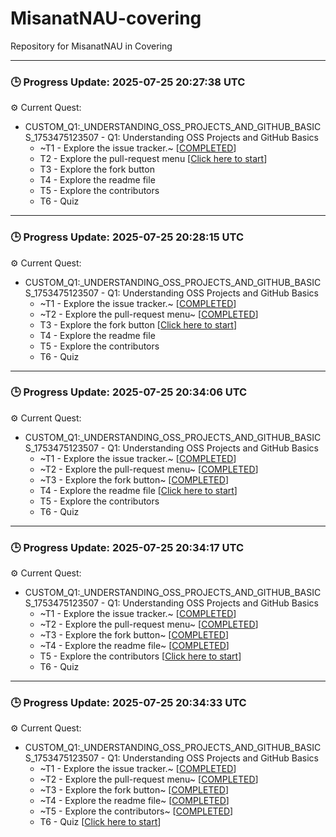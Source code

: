 # MisanatNAU-covering
Repository for MisanatNAU in Covering


---

### 🕒 Progress Update: 2025-07-25 20:27:38 UTC

⚙️ Current Quest: 
  - CUSTOM_Q1:_UNDERSTANDING_OSS_PROJECTS_AND_GITHUB_BASICS_1753475123507 - Q1: Understanding OSS Projects and GitHub Basics
    -  ~T1 - Explore the issue tracker.~ [[COMPLETED](https://github.com/OSS-Doorway-Dev/MisanatNAU-covering/issues/1)]
    - T2 - Explore the pull-request menu [[Click here to start](https://github.com/OSS-Doorway-Dev/MisanatNAU-covering/issues/2)]
    - T3 - Explore the fork button
    - T4 - Explore the readme file
    - T5 - Explore the contributors
    - T6 - Quiz



---

### 🕒 Progress Update: 2025-07-25 20:28:15 UTC

⚙️ Current Quest: 
  - CUSTOM_Q1:_UNDERSTANDING_OSS_PROJECTS_AND_GITHUB_BASICS_1753475123507 - Q1: Understanding OSS Projects and GitHub Basics
    -  ~T1 - Explore the issue tracker.~ [[COMPLETED](https://github.com/OSS-Doorway-Dev/MisanatNAU-covering/issues/1)]
    -  ~T2 - Explore the pull-request menu~ [[COMPLETED](https://github.com/OSS-Doorway-Dev/MisanatNAU-covering/issues/2)]
    - T3 - Explore the fork button [[Click here to start](https://github.com/OSS-Doorway-Dev/MisanatNAU-covering/issues/3)]
    - T4 - Explore the readme file
    - T5 - Explore the contributors
    - T6 - Quiz



---

### 🕒 Progress Update: 2025-07-25 20:34:06 UTC

⚙️ Current Quest: 
  - CUSTOM_Q1:_UNDERSTANDING_OSS_PROJECTS_AND_GITHUB_BASICS_1753475123507 - Q1: Understanding OSS Projects and GitHub Basics
    -  ~T1 - Explore the issue tracker.~ [[COMPLETED](https://github.com/OSS-Doorway-Dev/MisanatNAU-covering/issues/1)]
    -  ~T2 - Explore the pull-request menu~ [[COMPLETED](https://github.com/OSS-Doorway-Dev/MisanatNAU-covering/issues/2)]
    -  ~T3 - Explore the fork button~ [[COMPLETED](https://github.com/OSS-Doorway-Dev/MisanatNAU-covering/issues/3)]
    - T4 - Explore the readme file [[Click here to start](https://github.com/OSS-Doorway-Dev/MisanatNAU-covering/issues/4)]
    - T5 - Explore the contributors
    - T6 - Quiz



---

### 🕒 Progress Update: 2025-07-25 20:34:17 UTC

⚙️ Current Quest: 
  - CUSTOM_Q1:_UNDERSTANDING_OSS_PROJECTS_AND_GITHUB_BASICS_1753475123507 - Q1: Understanding OSS Projects and GitHub Basics
    -  ~T1 - Explore the issue tracker.~ [[COMPLETED](https://github.com/OSS-Doorway-Dev/MisanatNAU-covering/issues/1)]
    -  ~T2 - Explore the pull-request menu~ [[COMPLETED](https://github.com/OSS-Doorway-Dev/MisanatNAU-covering/issues/2)]
    -  ~T3 - Explore the fork button~ [[COMPLETED](https://github.com/OSS-Doorway-Dev/MisanatNAU-covering/issues/3)]
    -  ~T4 - Explore the readme file~ [[COMPLETED](https://github.com/OSS-Doorway-Dev/MisanatNAU-covering/issues/4)]
    - T5 - Explore the contributors [[Click here to start](https://github.com/OSS-Doorway-Dev/MisanatNAU-covering/issues/5)]
    - T6 - Quiz



---

### 🕒 Progress Update: 2025-07-25 20:34:33 UTC

⚙️ Current Quest: 
  - CUSTOM_Q1:_UNDERSTANDING_OSS_PROJECTS_AND_GITHUB_BASICS_1753475123507 - Q1: Understanding OSS Projects and GitHub Basics
    -  ~T1 - Explore the issue tracker.~ [[COMPLETED](https://github.com/OSS-Doorway-Dev/MisanatNAU-covering/issues/1)]
    -  ~T2 - Explore the pull-request menu~ [[COMPLETED](https://github.com/OSS-Doorway-Dev/MisanatNAU-covering/issues/2)]
    -  ~T3 - Explore the fork button~ [[COMPLETED](https://github.com/OSS-Doorway-Dev/MisanatNAU-covering/issues/3)]
    -  ~T4 - Explore the readme file~ [[COMPLETED](https://github.com/OSS-Doorway-Dev/MisanatNAU-covering/issues/4)]
    -  ~T5 - Explore the contributors~ [[COMPLETED](https://github.com/OSS-Doorway-Dev/MisanatNAU-covering/issues/5)]
    - T6 - Quiz [[Click here to start](https://github.com/OSS-Doorway-Dev/MisanatNAU-covering/issues/6)]


